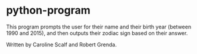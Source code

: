 # python-program

This program prompts the user for their name and their birth year (between 1990 and 2015), and then outputs their zodiac sign based on their answer. 

Written by Caroline Scalf and Robert Grenda.